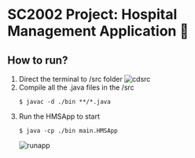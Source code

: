 # SC2002 Project: Hospital Management Application :hospital:
## How to run?
1. Direct the terminal to /src folder
   ![cdsrc](https://github.com/user-attachments/assets/61ac3278-3d0e-4674-9321-d2f9288163cf)
2. Compile all the .java files in the /src
   ```console
   $ javac -d ./bin **/*.java
   ```
3. Run the HMSApp to start
   ```console
   $ java -cp ./bin main.HMSApp
   ```
   ![runapp](https://github.com/user-attachments/assets/d418faa7-7def-4376-b6be-13c2cb49c290)


